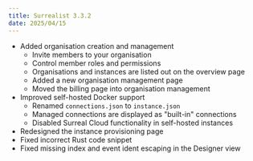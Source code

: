 ```yaml
---
title: Surrealist 3.3.2
date: 2025/04/15
---
```


- Added organisation creation and management
	- Invite members to your organisation
	- Control member roles and permissions
	- Organisations and instances are listed out on the overview page
	- Added a new organisation management page
	- Moved the billing page into organisation management
- Improved self-hosted Docker support
	- Renamed `connections.json` to `instance.json`
	- Managed connections are displayed as "built-in" connections
	- Disabled Surreal Cloud functionality in self-hosted instances
- Redesigned the instance provisioning page
- Fixed incorrect Rust code snippet
- Fixed missing index and event ident escaping in the Designer view